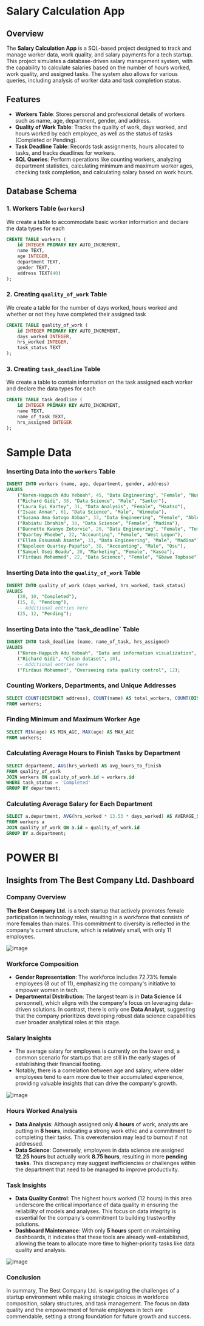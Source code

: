 # Salary Calculation App

## Overview

The **Salary Calculation App** is a SQL-based project designed to track and manage worker data, work quality, and salary payments for a tech startup. This project simulates a database-driven salary management system, with the capability to calculate salaries based on the number of hours worked, work quality, and assigned tasks. The system also allows for various queries, including analysis of worker data and task completion status.

## Features

- **Workers Table**: Stores personal and professional details of workers such as name, age, department, gender, and address.
- **Quality of Work Table**: Tracks the quality of work, days worked, and hours worked by each employee, as well as the status of tasks (Completed or Pending).
- **Task Deadline Table**: Records task assignments, hours allocated to tasks, and tracks deadlines for workers.
- **SQL Queries**: Perform operations like counting workers, analyzing department statistics, calculating minimum and maximum worker ages, checking task completion, and calculating salary based on work hours.

## Database Schema

### 1. Workers Table (`workers`)
We create a table to accommodate basic worker information and declare the data types for each
```sql 
CREATE TABLE workers (
    id INTEGER PRIMARY KEY AUTO_INCREMENT,
    name TEXT,
    age INTEGER,
    department TEXT,
    gender TEXT,
    address TEXT(40)
);
```

### 2. Creating `quality_of_work` Table
We create a table for the number of days worked, hours worked and whether or not they have completed their assigned task
```sql
CREATE TABLE quality_of_work (
    id INTEGER PRIMARY KEY AUTO_INCREMENT,
    days_worked INTEGER,
    hrs_worked INTEGER,
    task_status TEXT
);
```
### 3. Creating `task_deadline` Table
We create a table to contain information on the task assigned each worker and declare the data types for each
```sql
CREATE TABLE task_deadline (
    id INTEGER PRIMARY KEY AUTO_INCREMENT,
    name TEXT,
    name_of_task TEXT,
    hrs_assigned INTEGER
);
```

# Sample Data

### Inserting Data into the `workers` Table

```sql
INSERT INTO workers (name, age, department, gender, address) 
VALUES 
    ("Keren-Happuch Adu Yeboah", 45, "Data Engineering", "Female", "Nungua"),
    ("Richard Gidi", 38, "Data Science", "Male", "Santor"),
    ("Laura Eyi Kartey", 31, "Data Analysis", "Female", "Haatso"),
    ("Isaac Annan", 61, "Data Science", "Male", "Winneba"),
    ("Susana Ama Gatogo Abban", 33, "Data Engineering", "Female", "Ablekuma"),
    ("Rabiatu Ibrahim", 38, "Data Science", "Female", "Madina"),
    ("Dannette Kwanyo Zotorvie", 20, "Data Engineering", "Female", "Tema"),
    ("Quartey Phoebe", 22, "Accounting", "Female", "West Legon"),
    ("Ellen Essuamah Asante", 33, "Data Engineering", "Male", "Madina"),
    ("Napoleon Quartey-Papafio", 38, "Accounting", "Male", "Osu"),
    ("Samuel Osei Boadu", 20, "Marketing", "Female", "Kasoa"),
    ("Firdaus Mohammed", 22, "Data Science", "Female", "Gbawe Topbase");
```

### Inserting Data into the `quality_of_work` Table
```sql
INSERT INTO quality_of_work (days_worked, hrs_worked, task_status) 
VALUES 
    (20, 10, "Completed"),
    (15, 8, "Pending"),
    -- Additional entries here
    (25, 12, "Pending");
```

### Inserting Data into the 'task_deadline` Table
```sql
INSERT INTO task_deadline (name, name_of_task, hrs_assigned) 
VALUES 
    ("Keren-Happuch Adu Yeboah", "Data and information visualization", 12),
    ("Richard Gidi", "Clean dataset", 10),
    -- Additional entries here
    ("Firdaus Mohammed", "Overseeing data quality control", 12);
```

### Counting Workers, Departments, and Unique Addresses

```sql
SELECT COUNT(DISTINCT address), COUNT(name) AS total_workers, COUNT(DISTINCT department) 
FROM workers;
```

### Finding Minimum and Maximum Worker Age

```sql
SELECT MIN(age) AS MIN_AGE, MAX(age) AS MAX_AGE 
FROM workers;
```

### Calculating Average Hours to Finish Tasks by Department

```sql
SELECT department, AVG(hrs_worked) AS avg_hours_to_finish
FROM quality_of_work
JOIN workers ON quality_of_work.id = workers.id
WHERE task_status = 'Completed'
GROUP BY department;
```

### Calculating Average Salary for Each Department

```sql
SELECT a.department, AVG(hrs_worked * 13.53 * days_worked) AS AVERAGE_SALARY
FROM workers a
JOIN quality_of_work ON a.id = quality_of_work.id
GROUP BY a.department;
```

# POWER BI


## Insights from The Best Company Ltd. Dashboard

### Company Overview
**The Best Company Ltd.** is a tech startup that actively promotes female participation in technology roles, resulting in a workforce that consists of more females than males. This commitment to diversity is reflected in the company's current structure, which is relatively small, with only 11 employees. 

![image](https://github.com/user-attachments/assets/3678363d-6c48-45ce-99d1-ea8f90a272eb)


### Workforce Composition
- **Gender Representation**: The workforce includes 72.73% female employees (8 out of 11), emphasizing the company's initiative to empower women in tech.
- **Departmental Distribution**: The largest team is in **Data Science** (4 personnel), which aligns with the company's focus on leveraging data-driven solutions. In contrast, there is only one **Data Analyst**, suggesting that the company prioritizes developing robust data science capabilities over broader analytical roles at this stage.

### Salary Insights
- The average salary for employees is currently on the lower end, a common scenario for startups that are still in the early stages of establishing their financial footing.
- Notably, there is a correlation between age and salary, where older employees tend to earn more due to their accumulated experience, providing valuable insights that can drive the company's growth.

![image](https://github.com/user-attachments/assets/d2dc41dc-cfad-46c3-b471-745b96cf2a70)


### Hours Worked Analysis
- **Data Analysis**: Although assigned only **4 hours** of work, analysts are putting in **8 hours**, indicating a strong work ethic and a commitment to completing their tasks. This overextension may lead to burnout if not addressed.
- **Data Science**: Conversely, employees in data science are assigned **12.25 hours** but actually work **8.75 hours**, resulting in more **pending tasks**. This discrepancy may suggest inefficiencies or challenges within the department that need to be managed to improve productivity.

### Task Insights
- **Data Quality Control**: The highest hours worked (12 hours) in this area underscore the critical importance of data quality in ensuring the reliability of models and analyses. This focus on data integrity is essential for the company's commitment to building trustworthy solutions.
- **Dashboard Maintenance**: With only **5 hours** spent on maintaining dashboards, it indicates that these tools are already well-established, allowing the team to allocate more time to higher-priority tasks like data quality and analysis.


![image](https://github.com/user-attachments/assets/8b2653c6-dbc0-4231-b8f0-3d5f4446a220)


### Conclusion
In summary, The Best Company Ltd. is navigating the challenges of a startup environment while making strategic choices in workforce composition, salary structures, and task management. The focus on data quality and the empowerment of female employees in tech are commendable, setting a strong foundation for future growth and success.
